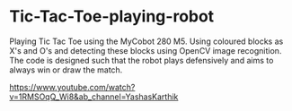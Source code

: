 # Tic-Tac-Toe-playing-robot
Playing Tic Tac Toe using the MyCobot 280 M5. Using coloured blocks as X's and O's and detecting these blocks using OpenCV image recognition. The code is designed such that the robot plays defensively and aims to always win or draw the match.

https://www.youtube.com/watch?v=1RMSOqQ_Wi8&ab_channel=YashasKarthik
